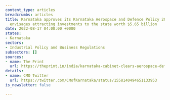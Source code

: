 ```yaml
---
content_type: articles
breadcrumbs: articles
title: Karnataka approves its Karnataka Aerospace and Defence Policy 2022-27 that
  envisages attracting investments to the state worth $5.65 billion
date: 2022-08-17 04:00:00 +0000
states:
- Karnataka
sectors:
- Industrial Policy and Business Regulations
subsectors: []
sources:
- name: The Print
  url: https://theprint.in/india/karnataka-cabinet-clears-aerospace-defence-water-policies/1080197/
details:
- name: CMO Twitter
  url: https://twitter.com/CMofKarnataka/status/1558140494651133953
is_newsletter: false

---
```

